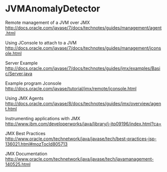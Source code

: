 JVMAnomalyDetector
==================

Remote management of a JVM over JMX
http://docs.oracle.com/javase/7/docs/technotes/guides/management/agent.html

Using JConsole to attach to a JVM
http://docs.oracle.com/javase/7/docs/technotes/guides/management/jconsole.html

Server Example
http://docs.oracle.com/javase/7/docs/technotes/guides/jmx/examples/Basic/Server.java

Example program Jconsole
http://docs.oracle.com/javase/tutorial/jmx/remote/jconsole.html

Using JMX Agents
http://docs.oracle.com/javase/8/docs/technotes/guides/jmx/overview/agent.html

Instrumenting applications with JMX
http://www.ibm.com/developerworks/java/library/j-jtp09196/index.html?ca=

JMX Best Practices
http://www.oracle.com/technetwork/java/javase/tech/best-practices-jsp-136021.html#mozTocId805713

JMX Documentation
http://www.oracle.com/technetwork/java/javase/tech/javamanagement-140525.html
